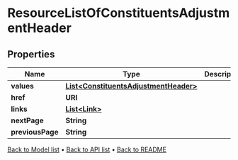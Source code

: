 

# ResourceListOfConstituentsAdjustmentHeader


## Properties

| Name | Type | Description | Notes |
|------------ | ------------- | ------------- | -------------|
|**values** | [**List&lt;ConstituentsAdjustmentHeader&gt;**](ConstituentsAdjustmentHeader.md) |  |  |
|**href** | **URI** |  |  [optional] |
|**links** | [**List&lt;Link&gt;**](Link.md) |  |  [optional] |
|**nextPage** | **String** |  |  [optional] |
|**previousPage** | **String** |  |  [optional] |



[Back to Model list](../README.md#documentation-for-models) &#8226; [Back to API list](../README.md#documentation-for-api-endpoints) &#8226; [Back to README](../README.md)


